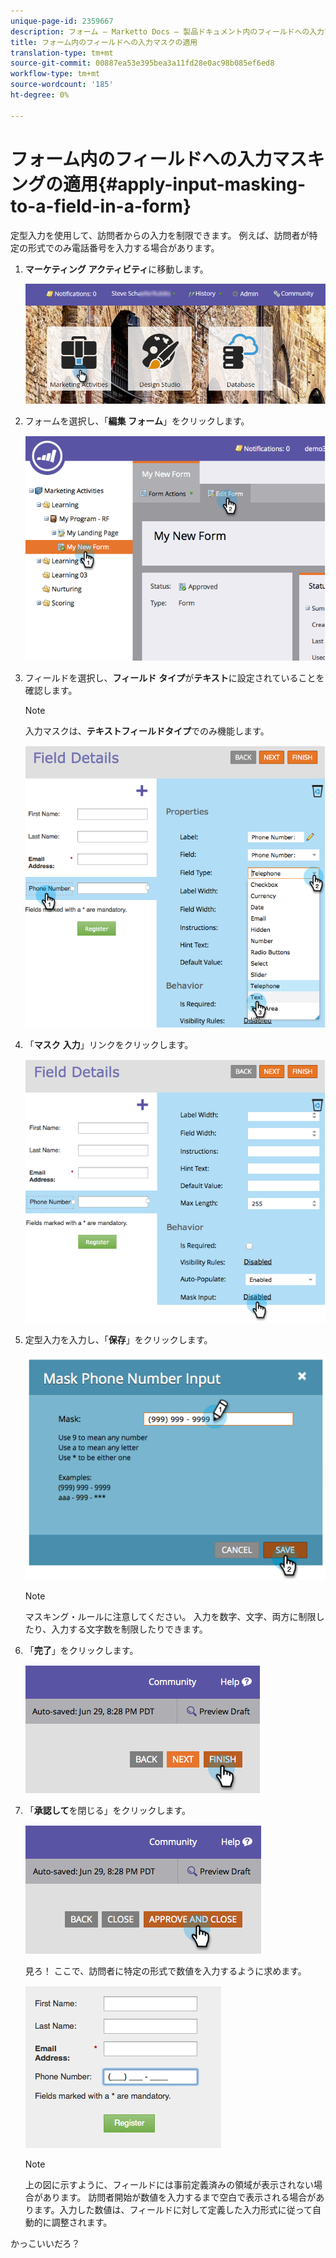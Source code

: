 ```yaml
---
unique-page-id: 2359667
description: フォーム — Marketto Docs — 製品ドキュメント内のフィールドへの入力マスキングの適用
title: フォーム内のフィールドへの入力マスクの適用
translation-type: tm+mt
source-git-commit: 00887ea53e395bea3a11fd28e0ac98b085ef6ed8
workflow-type: tm+mt
source-wordcount: '185'
ht-degree: 0%

---
```



# フォーム内のフィールドへの入力マスキングの適用{#apply-input-masking-to-a-field-in-a-form}

定型入力を使用して、訪問者からの入力を制限できます。 例えば、訪問者が特定の形式でのみ電話番号を入力する場合があります。

1. **マーケティング** **アクティビティ**&#x200B;に移動します。

   ![](assets/login-marketing-activities-4.png)

1. フォームを選択し、「**編集** **フォーム**」をクリックします。

   ![](assets/image2014-9-15-13-3a40-3a44.png)

1. フィールドを選択し、**フィールド** **タイプ**&#x200B;が&#x200B;**テキスト**&#x200B;に設定されていることを確認します。

   >[!NOTE]
   >
   >入力マスクは、**テキストフィールドタイプ**&#x200B;でのみ機能します。

   ![](assets/image2014-9-15-13-3a40-3a53.png)

1. 「**マスク** **入力**」リンクをクリックします。

   ![](assets/image2014-9-15-13-3a41-3a3.png)

1. 定型入力を入力し、「**保存**」をクリックします。

   ![](assets/image2014-9-15-13-3a41-3a14.png)

   >[!NOTE]
   >
   >マスキング・ルールに注意してください。 入力を数字、文字、両方に制限したり、入力する文字数を制限したりできます。

1. 「**完了**」をクリックします。

   ![](assets/image2014-9-15-13-3a41-3a22.png)

1. 「**承認して**&#x200B;を閉じる」をクリックします。

   ![](assets/image2014-9-15-13-3a41-3a28.png)

   見ろ！ ここで、訪問者に特定の形式で数値を入力するように求めます。

   ![](assets/image2014-9-15-13-3a41-3a39.png)

   >[!NOTE]
   >
   >上の図に示すように、フィールドには事前定義済みの領域が表示されない場合があります。 訪問者開始が数値を入力するまで空白で表示される場合があります。入力した数値は、フィールドに対して定義した入力形式に従って自動的に調整されます。

かっこいいだろ？
